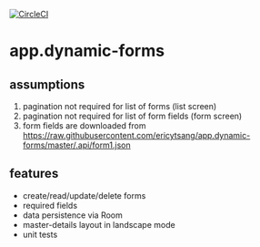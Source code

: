 [![CircleCI](https://circleci.com/gh/ericytsang/app.dynamic-forms.svg?style=svg)](https://circleci.com/gh/ericytsang/app.dynamic-forms)

# app.dynamic-forms

## assumptions

1. pagination not required for list of forms (list screen)
1. pagination not required for list of form fields (form screen)
1. form fields are downloaded from https://raw.githubusercontent.com/ericytsang/app.dynamic-forms/master/.api/form1.json

## features

* create/read/update/delete forms
* required fields
* data persistence via Room
* master-details layout in landscape mode
* unit tests
